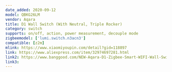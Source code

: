 ```yaml
---
date_added: 2020-09-12
model: QBKG26LM
vendor: Aqara
title: D1 Wall Switch (With Neutral, Triple Rocker)
category: switch
supports: on/off, action, power measurement, decouple mode
zigbeemodel: ['lumi.switch.n3acn3']
compatible: [z2m]
mlink: https://www.xiaomiyoupin.com/detail?gid=118897
link: https://www.aliexpress.com/item/32974697281.html
link2: https://www.banggood.com/NEW-Aqara-D1-Zigbee-Smart-WIFI-Wall-Switch-1-or-2-or-3-Gang-LIVE-or-NEUTRAL-LINE-Xiaomi-Mijia-APP-Remote-Controller-p-1644324.html
link3: 
---
```

